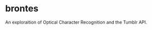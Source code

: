 # brontes
 An exploraition of Optical Character Recognition and the Tumblr API.

 <script type='text/javascript' src='https://palegentlementale.tumblr.com/js'></script>

